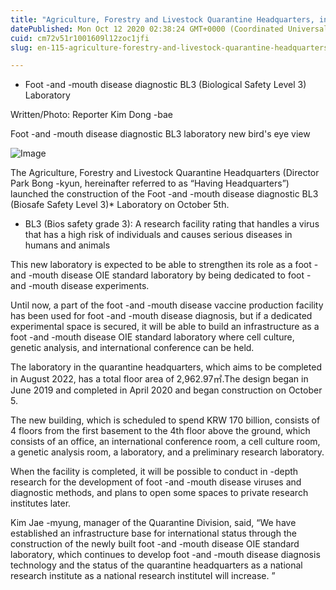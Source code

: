 ```yaml
---
title: "Agriculture, Forestry and Livestock Quarantine Headquarters, infrastructure to strengthen the diagnosis of foot -and -mouth disease!"
datePublished: Mon Oct 12 2020 02:38:24 GMT+0000 (Coordinated Universal Time)
cuid: cm72v51r1001609l12zoc1jfi
slug: en-115-agriculture-forestry-and-livestock-quarantine-headquarters-infrastructure-to-strengthen-the-diagnosis-of-foot-and-mouth-disease

---
```



- Foot -and -mouth disease diagnostic BL3 (Biological Safety Level 3) Laboratory

Written/Photo: Reporter Kim Dong -bae

Foot -and -mouth disease diagnostic BL3 laboratory new bird's eye view

![Image](https://cdn.hashnode.com/res/hashnode/image/upload/v1739422320898/32ece81e-13bd-4a02-8f95-fcda604aa53e.jpeg)

The Agriculture, Forestry and Livestock Quarantine Headquarters (Director Park Bong -kyun, hereinafter referred to as “Having Headquarters”) launched the construction of the Foot -and -mouth disease diagnostic BL3 (Biosafe Safety Level 3)* Laboratory on October 5th.

* BL3 (Bios safety grade 3): A research facility rating that handles a virus that has a high risk of individuals and causes serious diseases in humans and animals

This new laboratory is expected to be able to strengthen its role as a foot -and -mouth disease OIE standard laboratory by being dedicated to foot -and -mouth disease experiments.

Until now, a part of the foot -and -mouth disease vaccine production facility has been used for foot -and -mouth disease diagnosis, but if a dedicated experimental space is secured, it will be able to build an infrastructure as a foot -and -mouth disease OIE standard laboratory where cell culture, genetic analysis, and international conference can be held.

The laboratory in the quarantine headquarters, which aims to be completed in August 2022, has a total floor area of ​​2,962.97㎡.The design began in June 2019 and completed in April 2020 and began construction on October 5.

The new building, which is scheduled to spend KRW 170 billion, consists of 4 floors from the first basement to the 4th floor above the ground, which consists of an office, an international conference room, a cell culture room, a genetic analysis room, a laboratory, and a preliminary research laboratory.

When the facility is completed, it will be possible to conduct in -depth research for the development of foot -and -mouth disease viruses and diagnostic methods, and plans to open some spaces to private research institutes later.

Kim Jae -myung, manager of the Quarantine Division, said, “We have established an infrastructure base for international status through the construction of the newly built foot -and -mouth disease OIE standard laboratory, which continues to develop foot -and -mouth disease diagnosis technology and the status of the quarantine headquarters as a national research institute as a national research instituteI will increase. ”